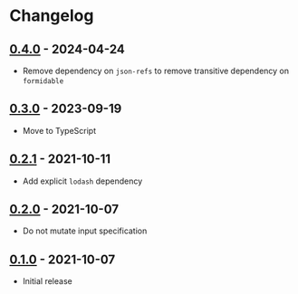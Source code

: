 # Changelog

## [0.4.0] - 2024-04-24
[0.4.0]: https://github.com/mhassan1/openapi-semantic-validator/compare/v0.3.0...v0.4.0

- Remove dependency on `json-refs` to remove transitive dependency on `formidable`

## [0.3.0] - 2023-09-19
[0.3.0]: https://github.com/mhassan1/openapi-semantic-validator/compare/v0.2.1...v0.3.0

- Move to TypeScript

## [0.2.1] - 2021-10-11
[0.2.1]: https://github.com/mhassan1/openapi-semantic-validator/compare/v0.2.0...v0.2.1

- Add explicit `lodash` dependency

## [0.2.0] - 2021-10-07
[0.2.0]: https://github.com/mhassan1/openapi-semantic-validator/compare/v0.1.0...v0.2.0

- Do not mutate input specification

## [0.1.0] - 2021-10-07
[0.1.0]: https://github.com/mhassan1/openapi-semantic-validator/compare/287f42a6...v0.1.0

- Initial release
